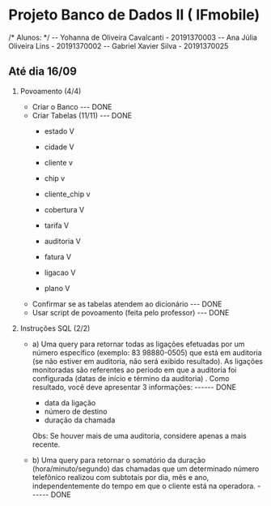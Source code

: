 # Projeto Banco de Dados II ( IFmobile)

/* Alunos: */
-- Yohanna de Oliveira Cavalcanti - 20191370003 
-- Ana Júlia Oliveira Lins - 20191370002
-- Gabriel Xavier Silva - 20191370025

<h2> Até dia 16/09</h2>

1) Povoamento (4/4)
    - Criar o Banco --- DONE
    - Criar Tabelas (11/11) --- DONE
        - estado       V
        - cidade       V
        - cliente      v
        - chip         v
        - cliente_chip v
        
        - cobertura    V
        - tarifa       V
        - auditoria    V
        - fatura       V
        - ligacao      V
        - plano        V
    - Confirmar se as tabelas atendem ao dicionário --- DONE
    - Usar script de povoamento (feita pelo professor) --- DONE

2) Instruções SQL (2/2)
    - a) Uma query para retornar todas as ligações efetuadas por um número específico (exemplo: 83 98880-0505) que está em auditoria (se não estiver em auditoria, não será exibido         resultado). As ligações monitoradas são referentes ao período em que a auditoria foi configurada (datas de início e término da auditoria) . Como resultado, você deve               apresentar 3 informações: ------ DONE

        - data da ligação
        - número de destino
        - duração da chamada

        Obs: Se houver mais de uma auditoria, considere apenas a mais recente.

    - b) Uma query para retornar o somatório da duração (hora/minuto/segundo) das chamadas que um determinado número telefônico realizou com subtotais por dia, mês e ano,                independentemente do tempo em que o cliente está na operadora. ------ DONE
